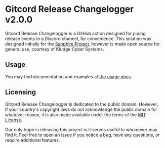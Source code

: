 # Gitcord Release Changelogger v2.0.0

Gitcord Release Changelogger is a GitHub action designed for piping release
events to a Discord channel, for convenience. This solution was designed
initially for the [Sapphire Project], however is made open source for general
use, courtesy of Kludge Cyber Systems.

[Sapphire Project]: https://github.com/sapphire-project

## Usage

You may find documentation and examples at [the usage docs].

[the usage docs]: USAGE.md

## Licensing

Gitcord Release Changelogger is dedicated to the public domain. However, if your
country's copyright laws do not acknowledge the public domain for whatever
reason, it is also made available under the terms of the [MIT License].

Our only hope in releasing this project is it serves useful to whomever may find
it. Feel free to open an issue if you notice a bug, have any questions, or
require additional features.

[MIT License]: LICENSE
